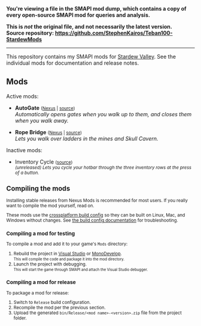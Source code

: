 **You're viewing a file in the SMAPI mod dump, which contains a copy of every open-source SMAPI mod
for queries and analysis.**

**This is _not_ the original file, and not necessarily the latest version.**  
**Source repository: https://github.com/StephenKairos/Teban100-StardewMods**

----

﻿This repository contains my SMAPI mods for [Stardew Valley](http://stardewvalley.net/). See the
individual mods for documentation and release notes.

## Mods
Active mods:
* **AutoGate** <small>([Nexus](https://www.nexusmods.com/stardewvalley/mods/820) | [source](AutoGate))</small>  
  _Automatically opens gates when you walk up to them, and closes them when you walk away._

* **Rope Bridge** <small>([Nexus](https://www.nexusmods.com/stardewvalley/mods/824) | [source](RopeBridge))</small>  
  _Lets you walk over ladders in the mines and Skull Cavern._

Inactive mods:
* Inventory Cycle <small>([source](InventoryCycle))  
  _(unreleased) Lets you cycle your hotbar through the three inventory rows at the press of a
  button._

## Compiling the mods
Installing stable releases from Nexus Mods is recommended for most users. If you really want to
compile the mod yourself, read on.

These mods use the [crossplatform build config](https://www.nuget.org/packages/Pathoschild.Stardew.ModBuildConfig)
so they can be built on Linux, Mac, and Windows without changes. See [the build config documentation](https://www.nuget.org/packages/Pathoschild.Stardew.ModBuildConfig)
for troubleshooting.

### Compiling a mod for testing
To compile a mod and add it to your game's `Mods` directory:

1. Rebuild the project in [Visual Studio](https://www.visualstudio.com/vs/community/) or [MonoDevelop](https://www.monodevelop.com/).  
   <small>This will compile the code and package it into the mod directory.</small>
2. Launch the project with debugging.  
   <small>This will start the game through SMAPI and attach the Visual Studio debugger.</small>

### Compiling a mod for release
To package a mod for release:

1. Switch to `Release` build configuration.
2. Recompile the mod per the previous section.
3. Upload the generated `bin/Release/<mod name>-<version>.zip` file from the project folder.

